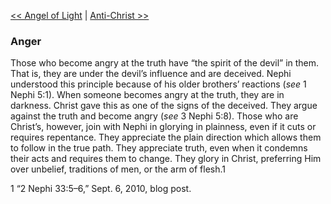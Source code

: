 [<< Angel of Light](Angel%20of%20Light.md)  |  [Anti-Christ >>](Anti-Christ.md)

### Anger
Those who become angry at the truth have “the spirit of the devil” in them. That is, they are under the devil’s influence and are deceived. Nephi understood this principle because of his older brothers’ reactions (*see* 1 Nephi 5:1). When someone becomes angry at the truth, they are in darkness. Christ gave this as one of the signs of the deceived. They argue against the truth and become angry (*see* 3 Nephi 5:8). Those who are Christ’s, however, join with Nephi in glorying in plainness, even if it cuts or requires repentance. They appreciate the plain direction which allows them to follow in the true path. They appreciate truth, even when it condemns their acts and requires them to change. They glory in Christ, preferring Him over unbelief, traditions of men, or the arm of flesh.1



1 “2 Nephi 33:5–6,” Sept. 6, 2010, blog post.